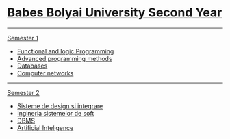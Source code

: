 <h1>
  <a href ="https://github.com/Betterslash/University">
   Babes Bolyai University Second Year
  </a>
</h1>
<hr>
<a href ="UBB_CS_II_sem_1"> Semester 1</a>
<ul>
  <li>
    <a href = "https://github.com/Betterslash/University/tree/main/UBB_CS_II_sem_1/PLF"> Functional and logic Programming </a>
  </li>
  <li>
    <a href = "https://github.com/Betterslash/University/tree/main/UBB_CS_II_sem_1/MAP"> Advanced programming methods </a>
  </li>
  <li>
    <a href = "https://github.com/Betterslash/University/tree/main/UBB_CS_II_sem_1/DataBases"> Databases </a>
  </li>
  <li>
    <a href = "https://github.com/Betterslash/University/tree/main/UBB_CS_II_sem_1/CompNet"> Computer networks </a>
  </li>
</ul>
<hr>
<a href ="UBB_CS_II_sem_2"> Semester 2</a>
<ul>
  <li>
    <a href = "https://github.com/Betterslash/University/tree/main/UBB_CS_II_sem_2/SDI"> Sisteme de design si integrare </a>
  </li>
  <li>
    <a href = "#"> Ingineria sistemelor de soft </a>
  </li>
  <li>
    <a href = "https://github.com/Betterslash/University/tree/main/UBB_CS_II_sem_2/DBMS"> DBMS </a>
  </li>
  <li>
    <a href = "https://github.com/Betterslash/University/tree/main/UBB_CS_II_sem_2/AI"> Artificial Inteligence </a>
  </li>
</ul>
